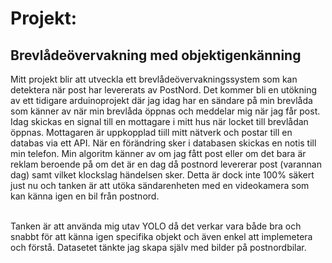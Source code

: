 <h1>Projekt:</h1> 
<h2>Brevlådeövervakning med objektigenkänning</h2>
Mitt  projekt blir att utveckla ett brevlådeövervakningssystem som kan detektera när post har levererats av PostNord. 
Det kommer bli en utökning av ett tidigare arduinoprojekt där jag idag har en sändare på min brevlåda som känner av när 
min brevlåda öppnas och meddelar mig när jag får post. Idag skickas en signal till en mottagare i mitt hus när locket 
till brevlådan öppnas. 
Mottagaren är uppkopplad tiill mitt nätverk och postar till en databas via ett API. När en förändring sker i databasen
skickas en notis till min telefon. Min algoritm känner av om jag fått post eller om det bara är reklam beroende på om
det är en dag då postnord levererar post (varannan dag) samt vilket klockslag händelsen sker. Detta är dock inte 100%
säkert just nu och tanken är att utöka sändarenheten med en videokamera som kan känna igen en bil från postnord. <br><br>

Tanken är att använda mig utav YOLO då det verkar vara både bra och snabbt för att känna igen specifika objekt 
och även enkel att implemetera och förstå. Datasetet tänkte jag skapa själv med bilder på postnordbilar.
